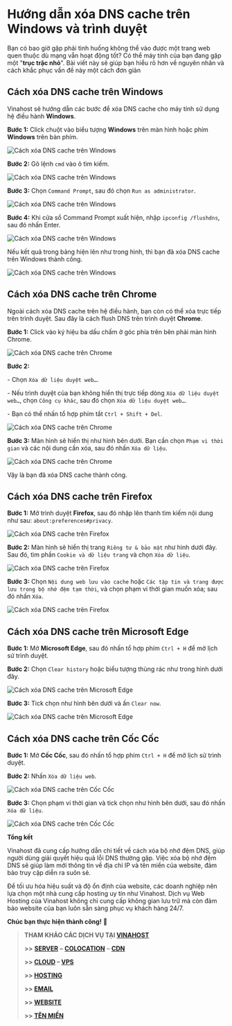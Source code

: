 Hướng dẫn xóa DNS cache trên Windows và trình duyệt
===================================================

Bạn có bao giờ gặp phải tình huống không thể vào được một trang web quen thuộc dù mạng vẫn hoạt động tốt? Có thể máy tính của bạn đang gặp một "**trục trặc nhỏ**". Bài viết này sẽ giúp bạn hiểu rõ hơn về nguyên nhân và cách khắc phục vấn đề này một cách đơn giản

## Cách xóa DNS cache trên Windows

Vinahost sẽ hướng dẫn các bước để xóa DNS cache cho máy tính sử dụng hệ điều hành **Windows**.

**Bước 1:** Click chuột vào biểu tượng **Windows** trên màn hình hoặc phím **Windows** trên bàn phím.

![Cách xóa DNS cache trên Windows](images/dns-cache-01.png)

**Bước 2:** Gõ lệnh `cmd` vào ô tìm kiếm.

![Cách xóa DNS cache trên Windows](images/dns-cache-02.png)

**Bước 3:** Chọn `Command Prompt`, sau đó chọn `Run as administrator`.

![Cách xóa DNS cache trên Windows](images/dns-cache-03.png)

**Bước 4:** Khi cửa sổ Command Prompt xuất hiện, nhập `ipconfig /flushdns`, sau đó nhấn Enter.

![Cách xóa DNS cache trên Windows](images/dns-cache-04.png)

Nếu kết quả trong bảng hiện lên như trong hình, thì bạn đã xóa DNS cache trên Windows thành công.

![Cách xóa DNS cache trên Windows](images/dns-cache-05.png)

## Cách xóa DNS cache trên Chrome

Ngoài cách xóa DNS cache trên hệ điều hành, bạn còn có thể xóa trực tiếp trên trình duyệt. Sau đây là cách flush DNS trên trình duyệt **Chrome**.

**Bước 1:** Click vào ký hiệu ba dấu chấm ở góc phía trên bên phải màn hình Chrome.

![Cách xóa DNS cache trên Chrome](images/dns-cache-06.png)

**Bước 2:**

\- Chọn `Xóa dữ liệu duyệt web…`.

\- Nếu trình duyệt của bạn không hiển thị trực tiếp dòng `Xóa dữ liệu duyệt web…`, chọn `Công cụ khác`, sau đó chọn `Xóa dữ liệu duyệt web…`.

\- Bạn có thể nhấn tổ hợp phím tắt `Ctrl + Shift + Del`.

![Cách xóa DNS cache trên Chrome](images/dns-cache-07.png)

**Bước 3:** Màn hình sẽ hiển thị như hình bên dưới. Bạn cần chọn `Phạm vi thời gian` và các nội dung cần xóa, sau đó nhấn `Xóa dữ liệu`.

![Cách xóa DNS cache trên Chrome](images/dns-cache-08.png)

Vậy là bạn đã xóa DNS cache thành công.

## Cách xóa DNS cache trên Firefox

**Bước 1:** Mở trình duyệt **Firefox**, sau đó nhập lên thanh tìm kiếm nội dung như sau: `about:preferences#privacy`.

![Cách xóa DNS cache trên Firefox](images/dns-cache-09.png)

**Bước 2:** Màn hình sẽ hiển thị trang `Riêng tư & bảo mật` như hình dưới đây. Sau đó, tìm phần `Cookie và dữ liệu trang` và chọn `Xóa dữ liệu`.

![Cách xóa DNS cache trên Firefox](images/dns-cache-10.png)

**Bước 3:** Chọn `Nội dung web lưu vào cache` hoặc `Các tập tin và trang được lưu trong bộ nhớ đệm tạm thời`, và chọn phạm vi thời gian muốn xóa; sau đó nhấn `Xóa`.

![Cách xóa DNS cache trên Firefox](images/dns-cache-11.png)

## Cách xóa DNS cache trên Microsoft Edge

**Bước 1:** Mở **Microsoft Edge**, sau đó nhấn tổ hợp phím `Ctrl + H` để mở lịch sử trình duyệt.

**Bước 2:** Chọn `Clear history` hoặc biểu tượng thùng rác như trong hình dưới đây.

![Cách xóa DNS cache trên Microsoft Edge](images/dns-cache-12.png)

**Bước 3:** Tick chọn như hình bên dưới và ấn `Clear now`.

![Cách xóa DNS cache trên Microsoft Edge](images/dns-cache-14.png)

## Cách xóa DNS cache trên Cốc Cốc

**Bước 1:** Mở **Cốc Cốc**, sau đó nhấn tổ hợp phím `Ctrl + H` để mở lịch sử trình duyệt.

**Bước 2:** Nhấn `Xóa dữ liệu web`.

![Cách xóa DNS cache trên Cốc Cốc](images/dns-cache-15.png)

**Bước 3:** Chọn phạm vi thời gian và tick chọn như hình bên dưới, sau đó nhấn `Xóa dữ liệu`.

![Cách xóa DNS cache trên Cốc Cốc](images/dns-cache-16.png)

**Tổng kết**

Vinahost đã cung cấp hướng dẫn chi tiết về cách xóa bộ nhớ đệm DNS, giúp người dùng giải quyết hiệu quả lỗi DNS thường gặp. Việc xóa bộ nhớ đệm DNS sẽ giúp làm mới thông tin về địa chỉ IP và tên miền của website, đảm bảo truy cập diễn ra suôn sẻ.

Để tối ưu hóa hiệu suất và độ ổn định của website, các doanh nghiệp nên lựa chọn một nhà cung cấp hosting uy tín như Vinahost. Dịch vụ Web Hosting của Vinahost không chỉ cung cấp không gian lưu trữ mà còn đảm bảo website của bạn luôn sẵn sàng phục vụ khách hàng 24/7.

**Chúc bạn thực hiện thành công!** 🥳

> **THAM KHẢO CÁC DỊCH VỤ TẠI [VINAHOST](https://vinahost.vn/)**
> 
> **\>>** [**SERVER**](https://vinahost.vn/thue-may-chu-rieng/) **–** [**COLOCATION**](https://vinahost.vn/colocation.html) – [**CDN**](https://vinahost.vn/dich-vu-cdn-chuyen-nghiep)
> 
> **\>> [CLOUD](https://vinahost.vn/cloud-server-gia-re/) – [VPS](https://vinahost.vn/vps-ssd-chuyen-nghiep/)**
> 
> **\>> [HOSTING](https://vinahost.vn/wordpress-hosting)**
> 
> **\>> [EMAIL](https://vinahost.vn/email-hosting)**
> 
> **\>> [WEBSITE](http://vinawebsite.vn/)**
> 
> **\>> [TÊN MIỀN](https://vinahost.vn/ten-mien-gia-re/)**
